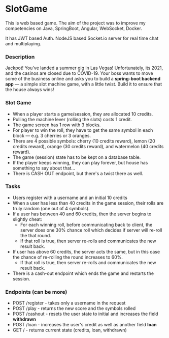 # SlotGame

This is web based game. The aim of the project was to improve my competencies on Java, SpringBoot, Angular, WebSocket, Docker.

It has JWT based Auth. NodeJS based Socket.io server for real time chat and multiplaying. 

### Description



Jackpot! You've landed a summer gig in Las Vegas! Unfortunately, its 2021, and the casinos are closed due to COVID-19. Your boss wants to move some of the business online and asks you to build a **spring-boot backend app** — a simple slot machine game, with a little twist. Build it to ensure that the house always wins!

### Slot Game 

- When a player starts a game/session, they are allocated 10 credits.
- Pulling the machine lever (rolling the slots) costs 1 credit.
- The game screen has 1 row with 3 blocks.
- For player to win the roll, they have to get the same symbol in each block — e.g. 3 cherries or 3 oranges.
- There are 4 possible symbols: cherry (10 credits reward), lemon (20 credits reward), orange (30 credits reward), and watermelon (40 credits reward).
- The game (session) state has to be kept on a database table.
- If the player keeps winning, they can play forever, but house has something to say about that...
- There is CASH OUT endpoint, but there's a twist there as well.

### Tasks

- Users register with a username and an initial 10 credits
-   When a user has less than 40 credits in the game session, their rolls are truly random (one out of 4 symbols).
-   If a user has between 40 and 60 credits, then the server begins to slightly cheat:
    -   For each winning roll, before communicating back to client, the server does one 30% chance roll which decides if server will re-roll the that round.
    -   If that roll is true, then server re-rolls and communicates the new result back.
-   If user has above 60 credits, the server acts the same, but in this case the chance of re-rolling the round increases to 60%.
    -   If that roll is true, then server re-rolls and communicates the new result back.
-   There is a cash-out endpoint which ends the game and restarts the session.

### Endpoints (can be more)
- POST /register    - takes only a username in the request
- POST /play        - returns the new score and the symbols rolled
- POST /cashout     - resets the user state to initial and increases the field **withdrawn**
- POST /loan        - increases the user's credit as well as another field **loan**
- GET   /           - returns current state (credits, loan, withdrawn)
